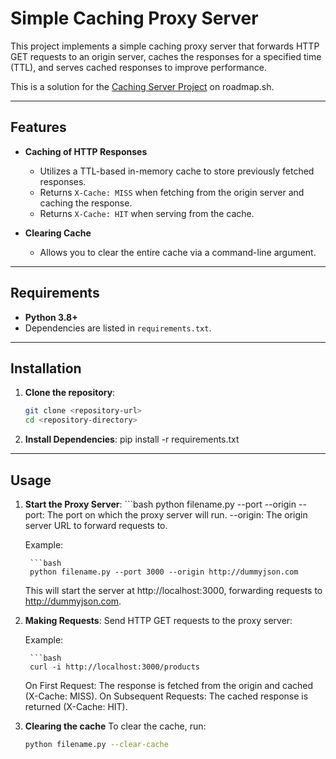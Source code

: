 # Simple Caching Proxy Server

This project implements a simple caching proxy server that forwards HTTP GET requests to an origin server, caches the responses for a specified time (TTL), and serves cached responses to improve performance.

This is a solution for the [Caching Server Project](https://roadmap.sh/projects/caching-server) on roadmap.sh.

---

## Features

- **Caching of HTTP Responses**  
  - Utilizes a TTL-based in-memory cache to store previously fetched responses.
  - Returns `X-Cache: MISS` when fetching from the origin server and caching the response.
  - Returns `X-Cache: HIT` when serving from the cache.

- **Clearing Cache**  
  - Allows you to clear the entire cache via a command-line argument.

---

## Requirements

- **Python 3.8+**
- Dependencies are listed in `requirements.txt`.

---

## Installation

1. **Clone the repository**:
   ```bash
   git clone <repository-url>
   cd <repository-directory>
2. **Install Dependencies**:
    pip install -r requirements.txt

---

## Usage

1. **Start the Proxy Server**:
        ```bash
        python filename.py --port <port-number> --origin <origin-url>
    --port: The port on which the proxy server will run.
    --origin: The origin server URL to forward requests to.

    Example:

        ```bash
        python filename.py --port 3000 --origin http://dummyjson.com
    This will start the server at http://localhost:3000, forwarding requests to http://dummyjson.com.

2. **Making Requests**:
    Send HTTP GET requests to the proxy server:

    Example:

        ```bash
        curl -i http://localhost:3000/products
    On First Request: The response is fetched from the origin and cached (X-Cache: MISS).
    On Subsequent Requests: The cached response is returned (X-Cache: HIT).

3. **Clearing the cache**
    To clear the cache, run:

    ```bash
    python filename.py --clear-cache
